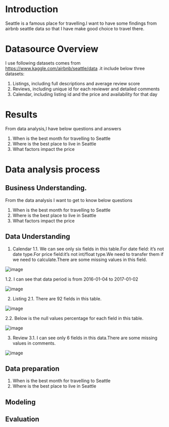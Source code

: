 # Introduction
Seattle is a famous place for travelling.I want to have some findings from airbnb seattle data so that I have make good choice to travel there.

# Datasource Overview
I use following datasets comes from https://www.kaggle.com/airbnb/seattle/data .it include below three datasets:
1. Listings, including full descriptions and average review score
2. Reviews, including unique id for each reviewer and detailed comments
3. Calendar, including listing id and the price and availability for that day

# Results
From data analysis,I have below questions and answers
1. When is the best month for travelling to Seattle
2. Where is the best place to live in Seattle
3. What factors impact the price


# Data analysis process
## Business Understanding.
From the data analysis I want to get to know below questions
1. When is the best month for travelling to Seattle
2. Where is the best place to live in Seattle
3. What factors impact the price

## Data Understanding
1. Calendar
1.1. We can see only six fields in this table.For date field: it’s not date type.For price field:it’s not int/float type.We need to transfer them if we need to calculate.There are some missing values in this field.

![image](https://user-images.githubusercontent.com/30916036/129543154-952ace67-4034-4c61-b4c7-20b00f340db7.png)

1.2. I can see that data period is from 2016-01-04 to 2017-01-02

![image](https://user-images.githubusercontent.com/30916036/129543216-0ab6b2ef-ecf5-41bd-8934-3d5a1666eb44.png)

2. Listing
2.1. There are 92 fields in this table.

![image](https://user-images.githubusercontent.com/30916036/129543469-cb139987-c832-486c-a32e-f494141bfa65.png)

2.2. Below is the null values percentage for each field in this table.

![image](https://user-images.githubusercontent.com/30916036/129543549-bb6ac72f-0739-456b-a72e-3e6417d5f544.png)

3. Review
3.1. I can see only  6 fields in this data.There are some missing values in comments.

![image](https://user-images.githubusercontent.com/30916036/129543654-33c1815e-838e-4f17-9199-e0b2192ea9dc.png)

## Data preparation
1. When is the best month for travelling to Seattle
2. Where is the best place to live in Seattle


## Modeling
## Evaluation
